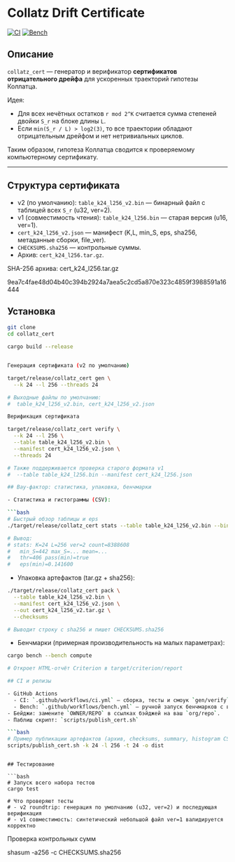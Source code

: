 # Collatz Drift Certificate

[![CI](https://img.shields.io/github/actions/workflow/status/OWNER/REPO/ci.yml?branch=main)](https://github.com/OWNER/REPO/actions/workflows/ci.yml)
[![Bench](https://img.shields.io/github/actions/workflow/status/OWNER/REPO/bench.yml?label=bench&branch=main)](https://github.com/OWNER/REPO/actions/workflows/bench.yml)

## Описание

`collatz_cert` — генератор и верификатор **сертификатов отрицательного дрейфа** для ускоренных траекторий гипотезы Коллатца.

Идея:

-   Для всех нечётных остатков `r mod 2^K` считается сумма степеней двойки `S_r` на блоке длины `L`.
-   Если `min(S_r / L) > log2(3)`, то все траектории обладают отрицательным дрейфом и нет нетривиальных циклов.

Таким образом, гипотеза Коллатца сводится к проверяемому компьютерному сертификату.

---

## Структура сертификата

-   v2 (по умолчанию): `table_k24_l256_v2.bin` — бинарный файл с таблицей всех `S_r` (u32, ver=2).
-   v1 (совместимость чтения): `table_k24_l256.bin` — старая версия (u16, ver=1).
-   `cert_k24_l256_v2.json` — манифест (K,L, min_S, eps, sha256, метаданные сборки, file_ver).
-   `CHECKSUMS.sha256` — контрольные суммы.
-   Архив: `cert_k24_l256.tar.gz`.

SHA-256 архива: cert_k24_l256.tar.gz

9ea7c4fae48d04b40c394b2924a7aea5c2cd5a870e323c4859f3988591a16444

## Установка

```bash
git clone
cd collatz_cert

cargo build --release


Генерация сертификата (v2 по умолчанию)

target/release/collatz_cert gen \
  --k 24 --l 256 --threads 24

# Выходные файлы по умолчанию:
#  table_k24_l256_v2.bin, cert_k24_l256_v2.json

Верификация сертификата

target/release/collatz_cert verify \
  --k 24 --l 256 \
  --table table_k24_l256_v2.bin \
  --manifest cert_k24_l256_v2.json \
  --threads 24

# Также поддерживается проверка старого формата v1
#  --table table_k24_l256.bin --manifest cert_k24_l256.json

## Вау‑фактор: статистика, упаковка, бенчмарки

- Статистика и гистограммы (CSV):

```bash
# Быстрый обзор таблицы и eps
./target/release/collatz_cert stats --table table_k24_l256_v2.bin --bins 100 --out-csv hist_k24_l256.csv

# Вывод:
# stats: K=24 L=256 ver=2 count=8388608
#   min_S=442 max_S=... mean=...
#   thr=406 pass(min)=true
#   eps(min)=0.141600
```

- Упаковка артефактов (tar.gz + sha256):

```bash
./target/release/collatz_cert pack \
  --table table_k24_l256_v2.bin \
  --manifest cert_k24_l256_v2.json \
  --out cert_k24_l256_v2.tar.gz \
  --checksums

# Выводит строку с sha256 и пишет CHECKSUMS.sha256
```

- Бенчмарки (примерная производительность на малых параметрах):

```bash
cargo bench --bench compute

# Откроет HTML‑отчёт Criterion в target/criterion/report

## CI и релизы

- GitHub Actions
  - CI: `.github/workflows/ci.yml` — сборка, тесты и смоук `gen/verify`.
  - Bench: `.github/workflows/bench.yml` — ручной запуск бенчмарков с выгрузкой отчётов.
- Бейджи: замените `OWNER/REPO` в ссылках бэйджей на ваш `org/repo`.
- Паблиш скрипт: `scripts/publish_cert.sh`

```bash
# Пример публикации артефактов (архив, checksums, summary, histogram CSV) в dist/
scripts/publish_cert.sh -k 24 -l 256 -t 24 -o dist
```
```

## Тестирование

```bash
# Запуск всего набора тестов
cargo test

# Что проверяют тесты
# - v2 roundtrip: генерация по умолчанию (u32, ver=2) и последующая верификация
# - v1 совместимость: синтетический небольшой файл ver=1 валидируется корректно
```

Проверка контрольных сумм

  shasum -a256 -c CHECKSUMS.sha256


```
